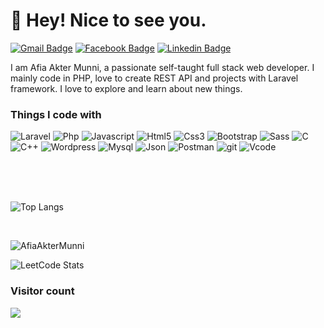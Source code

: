 <h1>👋 Hey! Nice to see you.</h1>

[![Gmail Badge](https://img.shields.io/badge/-afiamunni03@gmail.com-c14438?style=plastic&logo=Gmail&logoColor=white&link=mailto:afiamunni03@gmail.com)](mailto:afiamunni03@gmail.com)
[![Facebook Badge](https://img.shields.io/badge/-afifaAkter-blue?style=plastic&logo=Facebook&logoColor=white&link=https://www.facebook.com/profile.php?id=100009876409174)](https://www.facebook.com/profile.php?id=100009876409174)
[![Linkedin Badge](https://img.shields.io/badge/-afiaAkterMunni-blue?style=plastic&logo=Linkedin&logoColor=white&link=https://www.linkedin.com/in/afia-akter-munni-491847222/)](https://www.linkedin.com/in/afia-akter-munni-491847222/)

<p>I am Afia Akter Munni, a passionate self-taught full stack web developer.  I mainly code in PHP, love to create  REST API and projects with Laravel framework. I love to explore and learn about new things. </p>

<h3>Things I code with</h3>
<p>
  <img alt="Laravel" src="https://img.shields.io/badge/Laravel-b33930?style=for-the-badge&logo=laravel&logoColor=white" />  
  <img alt="Php" src="https://img.shields.io/badge/PHP-777BB4?style=for-the-badge&logo=php&logoColor=white" /> 
  <img alt="Javascript" src="https://img.shields.io/badge/JavaScript-F7DF1E?style=for-the-badge&logo=javascript&logoColor=black" /> 
  <img alt="Html5" src="https://img.shields.io/badge/HTML5-E34F26?style=for-the-badge&logo=html5&logoColor=white" /> 
  <img alt="Css3" src="https://img.shields.io/badge/CSS3-1572B6?style=for-the-badge&logo=css3&logoColor=white" /> 
  <img alt="Bootstrap" src="https://img.shields.io/badge/Bootstrap-563D7C?style=for-the-badge&logo=bootstrap&logoColor=white" /> 
  <img alt="Sass" src="https://img.shields.io/badge/Sass-CC6699?style=for-the-badge&logo=sass&logoColor=white" /> 
  <img alt="C" src="https://img.shields.io/badge/C-00599C?style=for-the-badge&logo=c&logoColor=white" /> 
  <img alt="C++" src="https://img.shields.io/badge/C%2B%2B-00599C?style=for-the-badge&logo=c%2B%2B&logoColor=white" /> 
  <img alt="Wordpress" src="https://img.shields.io/badge/Wordpress-21759B?style=for-the-badge&logo=wordpress&logoColor=white" /> 
  <img alt="Mysql" src="https://img.shields.io/badge/MySQL-005C84?style=for-the-badge&logo=mysql&logoColor=white" /> 
  <img alt="Json" src="https://img.shields.io/badge/Json-005C84?style=for-the-badge&logo=json&logoColor=white" /> 
  <img alt="Postman" src="https://img.shields.io/badge/PostMan-F76935?style=for-the-badge&logo=postman&logoColor=white" /> 
  <img alt="git" src="https://img.shields.io/badge/GIT-E44C30?style=for-the-badge&logo=git&logoColor=white" /> 
  <img alt="Vcode" src="https://img.shields.io/badge/Visual_Studio-5C2D91?style=for-the-badge&logo=visual%20studio&logoColor=white" /> 
</p>

<br>
<br>
<br>

![Top Langs](https://github-readme-stats.vercel.app/api/top-langs/?username=AfiaAkterMunni&langs_count_private=true&theme=gotham&card_width=400)

<br>
<p> <img src="https://github-readme-stats.vercel.app/api?username=AfiaAkterMunni&show_icons=true&theme=gotham" alt="AfiaAkterMunni" />
  
 ![LeetCode Stats](https://leetcard.jacoblin.cool/afiamunni03?theme=dark&font=Text%20Me%20One)

### Visitor count
<img src="https://profile-counter.glitch.me/AfiaAkterMunni/count.svg" />

